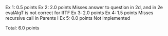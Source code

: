 Ex 1: 0.5 points
Ex 2: 2.0 points    Misses answer to question in 2d, and in 2e evalAlgT is not correct for IfTF
Ex 3: 2.0 points
Ex 4: 1.5 points    Misses recursive call in Parents I
Ex 5: 0.0 points    Not implemented

Total: 6.0 points
